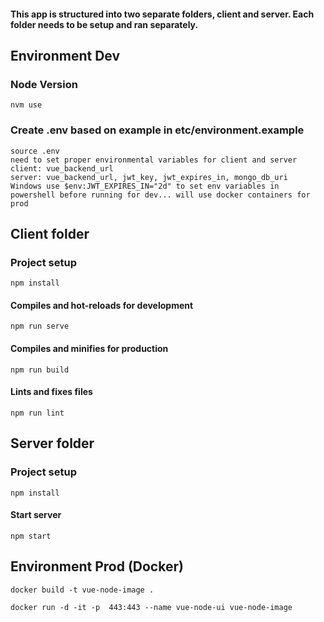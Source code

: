 #### This app is structured into two separate folders, client and server. Each folder needs to be setup and ran separately.

## Environment Dev

### Node Version
```
nvm use
```

### Create .env based on example in etc/environment.example
```
source .env
need to set proper environmental variables for client and server
client: vue_backend_url
server: vue_backend_url, jwt_key, jwt_expires_in, mongo_db_uri
Windows use $env:JWT_EXPIRES_IN="2d" to set env variables in
powershell before running for dev... will use docker containers for prod
```

## Client folder
### Project setup
```
npm install
```

#### Compiles and hot-reloads for development
```
npm run serve
```

#### Compiles and minifies for production
```
npm run build
```

#### Lints and fixes files
```
npm run lint
```

## Server folder
### Project setup
```
npm install
```

#### Start server
```
npm start
```

## Environment Prod (Docker)

```
docker build -t vue-node-image .

docker run -d -it -p  443:443 --name vue-node-ui vue-node-image
```